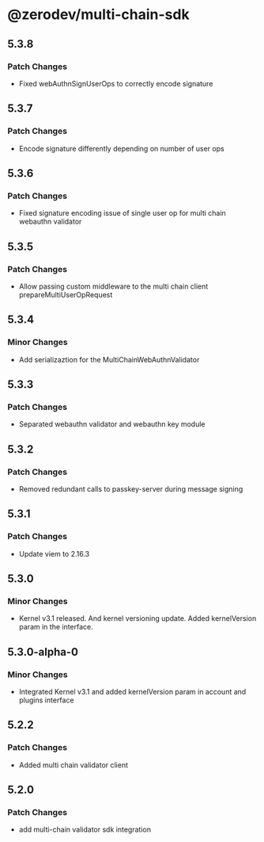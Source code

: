 # @zerodev/multi-chain-sdk

## 5.3.8

### Patch Changes

- Fixed webAuthnSignUserOps to correctly encode signature

## 5.3.7

### Patch Changes

- Encode signature differently depending on number of user ops

## 5.3.6

### Patch Changes

- Fixed signature encoding issue of single user op for multi chain webauthn validator

## 5.3.5

### Patch Changes

- Allow passing custom middleware to the multi chain client prepareMultiUserOpRequest

## 5.3.4

### Minor Changes

- Add serializaztion for the MultiChainWebAuthnValidator

## 5.3.3

### Patch Changes

- Separated webauthn validator and webauthn key module

## 5.3.2

### Patch Changes

- Removed redundant calls to passkey-server during message signing

## 5.3.1

### Patch Changes

- Update viem to 2.16.3

## 5.3.0

### Minor Changes

- Kernel v3.1 released. And kernel versioning update. Added kernelVersion param in the interface.

## 5.3.0-alpha-0

### Minor Changes

- Integrated Kernel v3.1 and added kernelVersion param in account and plugins interface

## 5.2.2

### Patch Changes

- Added multi chain validator client

## 5.2.0

### Patch Changes

- add multi-chain validator sdk integration
